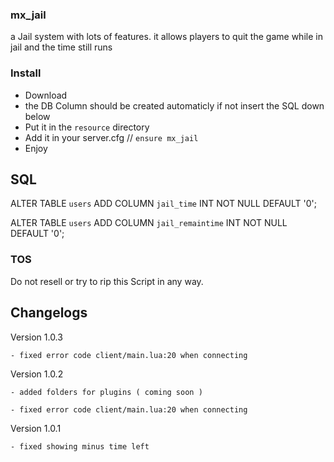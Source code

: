 ### mx_jail

a Jail system with lots of features. 
it allows players to quit the game while in jail and the time still runs


### Install
- Download
- the DB Column should be created automaticly if not insert the SQL down below
- Put it in the `resource` directory
- Add it in your server.cfg // `ensure mx_jail`
- Enjoy

## SQL

ALTER TABLE `users` ADD COLUMN `jail_time` INT NOT NULL DEFAULT '0';

ALTER TABLE `users` ADD COLUMN `jail_remaintime` INT NOT NULL DEFAULT '0';

### TOS

Do not resell or try to rip this Script in any way.


## Changelogs

Version 1.0.3
    
    - fixed error code client/main.lua:20 when connecting

Version 1.0.2
    
    - added folders for plugins ( coming soon )
    
    - fixed error code client/main.lua:20 when connecting

Version 1.0.1
    
    - fixed showing minus time left
